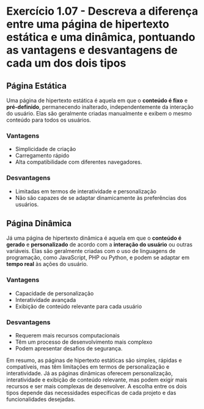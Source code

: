 # Exercício 1.07 - Descreva a diferença entre uma página de hipertexto estática e uma dinâmica, pontuando as vantagens e desvantagens de cada um dos dois tipos

## Página Estática

Uma página de hipertexto estática é aquela em que o **conteúdo é fixo** e
**pré-definido**, permanecendo inalterado, independentemente da interação do
usuário. Elas são geralmente criadas manualmente e exibem o mesmo conteúdo para
todos os usuários.

### Vantagens

- Simplicidade de criação
- Carregamento rápido
- Alta compatibilidade com diferentes navegadores.

### Desvantagens

- Limitadas em termos de interatividade e personalização
- Não são capazes de se adaptar dinamicamente às preferências dos usuários.

## Página Dinâmica

Já uma página de hipertexto dinâmica é aquela em que o **conteúdo é gerado** e
**personalizado** de acordo com a **interação do usuário** ou outras variáveis.
Elas são geralmente criadas com o uso de linguagens de programação, como
JavaScript, PHP ou Python, e podem se adaptar em **tempo real** às ações do
usuário.

### Vantagens

- Capacidade de personalização
- Interatividade avançada
- Exibição de conteúdo relevante para cada usuário

### Desvantagens

- Requerem mais recursos computacionais
- Têm um processo de desenvolvimento mais complexo
- Podem apresentar desafios de segurança.

Em resumo, as páginas de hipertexto estáticas são simples, rápidas e
compatíveis, mas têm limitações em termos de personalização e interatividade. Já
as páginas dinâmicas oferecem personalização, interatividade e exibição de
conteúdo relevante, mas podem exigir mais recursos e ser mais complexas de
desenvolver. A escolha entre os dois tipos depende das necessidades específicas
de cada projeto e das funcionalidades desejadas.
